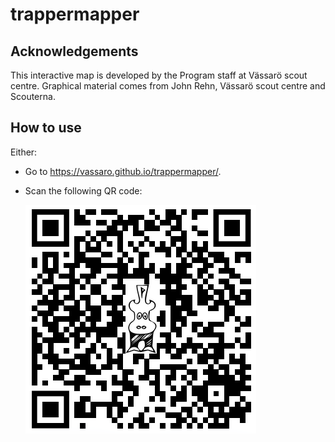 # trappermapper

## Acknowledgements

This interactive map is developed by the Program staff at Vässarö scout centre. Graphical material comes from John Rehn, Vässarö scout centre and Scouterna.


## How to use
Either:
- Go to https://vassaro.github.io/trappermapper/.
- Scan the following QR code: 
  
  ![QR code that lead to the map.](/img/qr/qr-hollyrosa2.png "QR code that lead to the map.")
